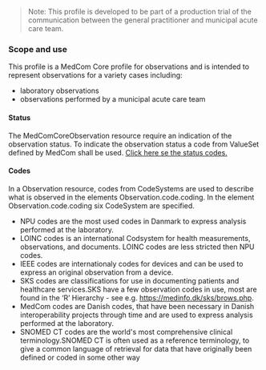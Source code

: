 >Note: This profile is developed to be part of a production trial of the communication between the general practitioner and municipal acute care team.

### Scope and use
This profile is a MedCom Core profile for observations and is intended to represent observations for a variety cases including: 
* laboratory observations
* observations performed by a municipal acute care team  

#### Status
The MedComCoreObservation resource require an indication of the observation status. To indicate the observation status a code from ValueSet defined by MedCom shall be used. <a href="http://medcomfhir.dk/ig/terminology/ValueSet-medcom-core-observation-status.html"> Click here se the status codes.</a> 


#### Codes
In a Observation resource, codes from CodeSystems are used to describe what is observed in the elements Observation.code.coding. In the element Observation.code.coding six CodeSystem are specified.
* NPU codes are the most used codes in Danmark to express analysis performed at the laboratory. 
* LOINC codes is an international Codsystem for health measurements, observations, and documents. LOINC codes are less stricted then NPU codes. 
* IEEE codes are internationaly codes for devices and can be used to express an original observation from a device. 
* SKS codes are classifications for use in documenting patients and healthcare services.SKS have a few observation codes in use, most are found in the ‘R’ Hierarchy - see e.g. https://medinfo.dk/sks/brows.php.
* MedCom codes are Danish codes, that have been necessary in Danish interoperability projects through time and are used to express analysis performed at the laboratory. 
* SNOMED CT codes are the world's most comprehensive clinical terminology.SNOMED CT is often used as a reference terminology, to give a common language of retrieval for data that have originally been defined or coded in some other way

